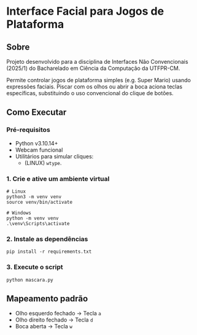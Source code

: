 # Interface Facial para Jogos de Plataforma

## Sobre
Projeto desenvolvido para a disciplina de Interfaces Não Convencionais (2025/1) do Bacharelado em Ciência da Computação da UTFPR-CM.  

Permite controlar jogos de plataforma simples (e.g. Super Mario) usando expressões faciais. Piscar com os olhos ou abrir a boca aciona teclas específicas, substituindo o uso convencional do clique de botões.

## Como Executar
### Pré-requisitos
 * Python v3.10.14+
 * Webcam funcional
 * Utilitários para simular cliques:
   - (LINUX) `wtype`.

### 1. Crie e ative um ambiente virtual
    # Linux
    python3 -m venv venv
    source venv/bin/activate

    # Windows
    python -m venv venv
    .\venv\Scripts\activate

### 2. Instale as dependências
    pip install -r requirements.txt

### 3. Execute o script
    python mascara.py

## Mapeamento padrão
  * Olho esquerdo fechado &rarr; Tecla `a`
  * Olho direito fechado &rarr; Tecla `d`
  * Boca aberta &rarr; Tecla `w`